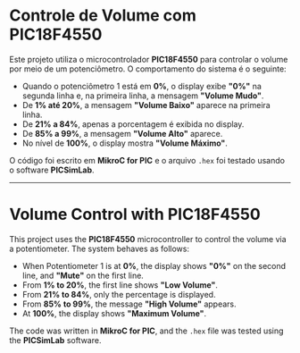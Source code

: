 # Controle de Volume com PIC18F4550

Este projeto utiliza o microcontrolador **PIC18F4550** para controlar o volume por meio de um potenciômetro. O comportamento do sistema é o seguinte:

- Quando o potenciômetro 1 está em **0%**, o display exibe **"0%"** na segunda linha e, na primeira linha, a mensagem **"Volume Mudo"**.
- De **1% até 20%**, a mensagem **"Volume Baixo"** aparece na primeira linha.
- De **21% a 84%**, apenas a porcentagem é exibida no display.
- De **85% a 99%**, a mensagem **"Volume Alto"** aparece.
- No nível de **100%**, o display mostra **"Volume Máximo"**.

O código foi escrito em **MikroC for PIC** e o arquivo `.hex` foi testado usando o software **PICSimLab**.

---

# Volume Control with PIC18F4550

This project uses the **PIC18F4550** microcontroller to control the volume via a potentiometer. The system behaves as follows:

- When Potentiometer 1 is at **0%**, the display shows **"0%"** on the second line, and **"Mute"** on the first line.
- From **1% to 20%**, the first line shows **"Low Volume"**.
- From **21% to 84%**, only the percentage is displayed.
- From **85% to 99%**, the message **"High Volume"** appears.
- At **100%**, the display shows **"Maximum Volume"**.

The code was written in **MikroC for PIC**, and the `.hex` file was tested using the **PICSimLab** software.
